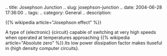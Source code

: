 .. title: Josephson Junction
.. slug: josephson-junction
.. date: 2004-06-28 17:36:00
.. tags:
.. category: General
.. description:

{{% wikipedia article="Josephson effect" %}}

A type of {electronic} {circuit} capable of switching at very high speeds when
operated at temperatures approaching {{% wikipedia article="Absolute zero" %}}.Its low power dissipation
factor makes ituseful in {high density computer circuits}.